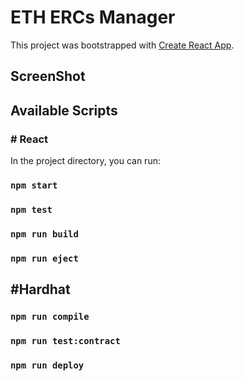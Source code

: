 # ETH ERCs Manager

This project was bootstrapped with [Create React App](https://github.com/facebook/create-react-app).

## ScreenShot


## Available Scripts

### # React 
In the project directory, you can run:

### `npm start`
### `npm test`
### `npm run build`
### `npm run eject`

## #Hardhat

### `npm run compile`
### `npm run test:contract`
### `npm run deploy`
